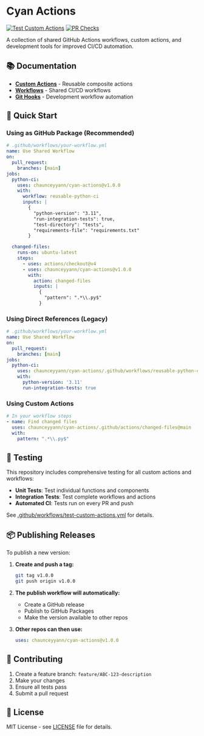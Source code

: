 # Cyan Actions

[![Test Custom Actions](https://github.com/chaunceyyann/cyan-actions/actions/workflows/test-custom-actions.yml/badge.svg)](https://github.com/chaunceyyann/cyan-actions/actions/workflows/test-custom-actions.yml)
[![PR Checks](https://github.com/chaunceyyann/cyan-actions/actions/workflows/pr-checks.yml/badge.svg)](https://github.com/chaunceyyann/cyan-actions/actions/workflows/pr-checks.yml)

A collection of shared GitHub Actions workflows, custom actions, and development tools for improved CI/CD automation.

## 📚 Documentation

- **[Custom Actions](.github/actions/README.md)** - Reusable composite actions
- **[Workflows](.github/workflows/README.md)** - Shared CI/CD workflows
- **[Git Hooks](hooks/README.md)** - Development workflow automation

## 🚀 Quick Start

### Using as GitHub Package (Recommended)

```yaml
# .github/workflows/your-workflow.yml
name: Use Shared Workflow
on:
  pull_request:
    branches: [main]
jobs:
  python-ci:
    uses: chaunceyyann/cyan-actions@v1.0.0
    with:
      workflow: reusable-python-ci
      inputs: |
        {
          "python-version": "3.11",
          "run-integration-tests": true,
          "test-directory": "tests",
          "requirements-file": "requirements.txt"
        }

  changed-files:
    runs-on: ubuntu-latest
    steps:
      - uses: actions/checkout@v4
      - uses: chaunceyyann/cyan-actions@v1.0.0
        with:
          action: changed-files
          inputs: |
            {
              "pattern": ".*\\.py$"
            }
```

### Using Direct References (Legacy)

```yaml
# .github/workflows/your-workflow.yml
name: Use Shared Workflow
on:
  pull_request:
    branches: [main]
jobs:
  python-ci:
    uses: chaunceyyann/cyan-actions/.github/workflows/reusable-python-ci.yml@main
    with:
      python-version: '3.11'
      run-integration-tests: true
```

### Using Custom Actions

```yaml
# In your workflow steps
- name: Find changed files
  uses: chaunceyyann/cyan-actions/.github/actions/changed-files@main
  with:
    pattern: ".*\\.py$"
```

## 🧪 Testing

This repository includes comprehensive testing for all custom actions and workflows:

- **Unit Tests**: Test individual functions and components
- **Integration Tests**: Test complete workflows and actions
- **Automated CI**: Tests run on every PR and push

See [.github/workflows/test-custom-actions.yml](.github/workflows/test-custom-actions.yml) for details.

## 📦 Publishing Releases

To publish a new version:

1. **Create and push a tag:**
   ```bash
   git tag v1.0.0
   git push origin v1.0.0
   ```

2. **The publish workflow will automatically:**
   - Create a GitHub release
   - Publish to GitHub Packages
   - Make the version available to other repos

3. **Other repos can then use:**
   ```yaml
   uses: chaunceyyann/cyan-actions@v1.0.0
   ```

## 🤝 Contributing

1. Create a feature branch: `feature/ABC-123-description`
2. Make your changes
3. Ensure all tests pass
4. Submit a pull request

## 📄 License

MIT License - see [LICENSE](LICENSE) file for details.
